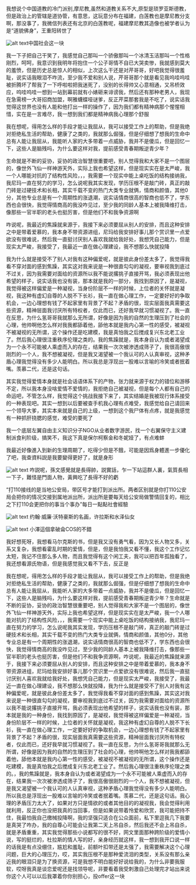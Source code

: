我想说个中国道教的冷门派别,摩尼教,虽然和道教关系不大,原型是琐罗亚斯德教，但是政治上的管辖是道协管，有意思，这玩意分布在福建，白莲教也是摩尼教分支啊，那没事了，我微信列表还有北京的白莲教呢，福建摩尼教其造像也被学者认为是“道貌佛身”，王重阳转世了

![alt text](image-13.png)中国社会这一块

我一下子把自己干笑了，我感觉自己那叫一个骄傲那叫一个冰清玉洁那叫一个性格刚烈，呵呵，我意识到我明年将抱住一个公子哥情不自已大哭卖惨，我就感到莫大的羞愤，但是历史总是惊人的相似，上次这么干还是对芹哥哥，好吧我觉得很羞耻，说实话我眼泪不咋流，至少我不爱和别人说，芹哥哥那个就是看见我呜哇呜哇被折腾坏了帮我了一下呼啦啦把我迷死了，没别的长得帅又心意相通，又吊桥效应，呜哇呜哇一想到一站到幕前就有小婊砸来诽谤我，然后还有那种老男人，我现在急需榜一大哥招商加盟，啊雅蠛蝶哑谜爹，反正芹菜那套我是不吃了，说实话我觉得这世界也没有人能和他打出一样的操作了，因为我们都有精神病那个惺惺相惜，实在是一言难尽，我一想到我们都是精神病我心理那个舒服

我在想呢，得用怎么样的手段才能让我屈从，我可以接受工作上的帮助，但是我绝对拒绝私生活的帮助，健康了之类的，我就那么倔强，但是仔细想了想我的生命中总有人能让我屈从，我能听人家的大多带着一点威胁，我并不是傻瓜，但是回忆一下，这些人是脑残吗，为什么要这样对我，提前感受青春期叛逆青少年？

生命就是不断的妥协，妥协的政治智慧很重要吧，别人觉得我和大家不是一个图层的，像世外飞仙一样神游天外，实际上我也希望这样，但是现实实在是太严峻，我一个人哪能对抗的了结构性风险，，，我需要一个现实中能上桌吃饭的结构接纳我，我尼玛一直在努力的学习，怎么说呢我其实发现，学历压根不是敲门砖，真正的敲门砖是过硬技术和长相，其实千载不变的热门大类专业就俩，情商和颜值，其他0分，其他专业总是有一个周期性的涨退潮，说实话情商很高的智商也低不了，学东西也会很快，我觉得情商高的我没咋见过，至少我的同龄人基本上被我降维打击，像那些一官半职的老头也挺厉害，但是他们不和我争资源啊

咋说呢，我最近的焦躁就来源于，我接下来必须要屈从别人的安排，而且这种安排之中是带着爱慕的，我本身不带资源进组，尼玛给我安排好事儿那个赏识里一点爱欲没有很难说，然后我一直挺讨厌别人喜欢我就给我好处，我想凭自己能力，但是现实太严峻，我接受了，我最近一直在做心理建设，我不想那么快就投降

我为什么就是接受不了别人对我有这种偏爱呢，就是彼此身份差太多了，我觉得我看不穿对面的感到焦躁，其实这对我来说是一种很直勾勾的凝视，要审视我到底过不过关，因为我需要对面给的资源所以我不能说撂挑子直接开骂，我必须表现出他希望的样子，说实话我也没有装，那本就是我的一部分，我找到原因了，是凝视，我觉得被这样偏爱是一种凝视，当身份阶层不一样的时候，上位者的关怀就是凝视，我这种有虚幻自尊的人脱不下长衫，我一直在做心理工作，一定要好好的争取机会，一边心理想有钱了不起家里有背景了不起？矛盾的很，现实层面我真需要这些资源，精神层面我讨厌所有特权者，仅此而已，还好我早就习惯凝视了。我一直在反思，为什么氢哥哥我就那么无所谓，好像是因为我的自然的生理压到了社会的心理，他帅啊他怎么样对我我都舔着他，舔他本就是我内心第一性的感受，被凝视不被凝视的无所谓，这个操作还是吃建模，我是真怕我之后搅成复兴东北老工业了。然后我心理很注重秩序伦理之类的。我的焦躁就是，我本身自认为或者渴望成为一个永不可能被人乘虚而入的存在，结果我一次次被渗透成筛子了，我很高傲很刚烈的一个人，我不想被凝视，但是我又渴望被一个我认可的人认真审视，这种矛盾心理我觉得没有多少人能明白。所以我总是浮现出一股难以言喻的冷笑或者抿着嘴。羡慕二代，还是这句话。

其实我觉得爱情本身就是社会话语体系下的产物，张力就来源于权力的错位和游移不定，所以我本身没啥爱情不爱情的，我拒绝自己被凝视，但是每个人都有自己的命运吧，不管怎么样，我觉得这个挑战我接下来了，其实结婚是我被现行体系接受的一种表现吧。其实一想到以后要被查手机我心理有点难受，我感觉给自己请回来一个领导大爹，其实本来就是自己的上级，一想到这个我尸体有点疼，就是我感觉有一种抓肝挠腮的感觉，难受的要死了

我一个底层左翼自由主义知识分子NGO从业者数字游民，找一个右翼保守主义建制派食利阶级，搞笑不，我这下真是保尔柯察金和冬妮娅了，有点难蚌

我最近好像進入到新的生理周期了，吃得少但是不餓，可能是因爲身體進一步優化了吧，我查資料説是我要變得更好了，就是身形

![alt text](image-14.png)
咋説呢，孫文感覺就是長得帥，説實話，乍一下站這群人裏，氣質長相一下子，難怪是門面人物，黃興吃了長得不好的虧

“打110接线的是当地公安局，带区号才能打到派出所。两者区别就是你打110公安局会把你的情况交接到属地派出所，派出所是要每天给公安局做警情回复的，相比之下打110会更把你的事当个事办”每日一點點社會經驗

![alt text](image-15.png)
约翰·威廉·沃特豪斯的名画，许拉斯和水泽仙女

![alt text](image-16.png)
小澤這個拿破侖COS的不錯

我好想死呀，我想看马尔克斯的书，但是我又没有勇气看，因为又长人物又多，关系又复杂，我想看霍乱时期的爱情，但是，但是我怕我又看不懂，我这个工作记忆太短，我记不住那么多人物，而且我觉得有这个闲工夫，我可以把百年孤独看了，我还想看源氏物语，但是我感觉我又看不下去，反正是

我在想呢，得用怎么样的手段才能让我屈从，我可以接受工作上的帮助，但是我绝对拒绝私生活的帮助，健康了之类的，我就那么倔强，但是仔细想了想我的生命中总有人能让我屈从，我能听人家的大多带着一点威胁，我并不是傻瓜，但是回忆一下，这些人是脑残吗，为什么要这样对我，提前感受青春期叛逆青少年？生命就是不断的妥协，妥协的政治智慧很重要吧，别人觉得我和大家不是一个图层的，像世外飞仙一样神游天外，实际上我也希望这样，但是现实实在是太严峻，我一个人哪能对抗的了结构性风险，，，我需要一个现实中能上桌吃饭的结构接纳我，我尼玛一直在努力的学习，怎么说呢我其实发现，学历压根不是敲门砖，真正的敲门砖是过硬技术和长相，其实千载不变的热门大类专业就俩，情商和颜值，其他0分，其他专业总是有一个周期性的涨退潮，说实话情商很高的智商也低不了，学东西也会很快，我觉得情商高的我没咋见过，至少我的同龄人基本上被我降维打击，像那些一官半职的老头也挺厉害，但是他们不和我争资源啊，咋说呢，我最近的焦躁就来源于，我接下来必须要屈从别人的安排，而且这种安排之中是带着爱慕的，我本身不带资源进组，尼玛给我安排好事儿那个赏识里一点爱欲没有很难说，然后我一直挺讨厌别人喜欢我就给我好处，我想凭自己能力，但是现实太严峻，我接受了，我最近一直在做心理建设，我不想那么快就投降，我为什么就是接受不了别人对我有这种偏爱呢，就是彼此身份差太多了，我觉得我看不穿对面的感到焦躁，其实这对我来说是一种很直勾勾的凝视，要审视我到底过不过关，因为我需要对面给的资源所以我不能说撂挑子直接开骂，我必须表现出他希望的样子，说实话我也没有装，那本就是我的一种身份，我找到原因了，是凝视，我觉得被这样偏爱是一种凝视，当身份阶层不一样的时候，上位者的关怀就是凝视，我这种有虚幻自尊的人脱不下长衫，我一直在做心理工作，一定要好好的争取机会，一边心理想有钱了不起家里有背景了不起？矛盾的很，现实层面我真需要这些资源，精神层面我讨厌所有特权者，仅此而已，还好我早就习惯凝视了。我一直在反思，为什么氢哥哥我就那么无所谓，好像是因为我的自然的生理压到了社会的心理，他帅啊他怎么样对我我都舔着他，舔他本就是我内心第一性的感受，被凝视不被凝视的无所谓，这个操作还是吃建模，我是真怕我之后搅成复兴东北老工业了。然后我心理很注重秩序伦理之类的。，我的焦躁就是，我本身自认为或者渴望成为一个永不可能被人乘虚而入的存在，结果我一次次被渗透成筛子了，我很高傲很刚烈的一个人，我不想被凝视，但是我又渴望被一个我认可的人认真审视，这种矛盾心理我觉得没有多少人能明白。所以我总是浮现出一股难以言喻的冷笑或者抿着嘴。羡慕二代，还是这句话。我心理的矛盾压力太大了，如果对方只是情欲的或者其他目的的凝视我，我会觉得利用就利用，反正你也没把我真的当回事，但是如果说带着怜爱和欣赏，我可能把持不住，我最怕我自己缴械投降啊，我的坚强只适合在公众面前，私下里逗我几下我要是真哭了咋办，我的自尊心可能会让我第二天上吊自杀，然后我还不会上吊自杀，就是矛盾重重，其实我觉得那些小说都写的很不好，网文里面那种跨阶级的爱情小说，写的挺烂的，杜拉斯的情人写的好，亲身经历就这样，我一想到我开口说一样的话我是有点没绷住，尴尬和羞耻，前额叶扣带还是太强了，我需要解决这个心理问题，巨大的心理压力，哎，其实我压根不是那种爱流泪的类型，关系没有那么亲近我的眼泪只是为了换资源，可是我想不明白能好好说给我的，为什么非要我服软，哎呀我真是谈恋爱呢还是找领导呢，非要看着我受刺激自己处理完才站出来说你这个人可以以后我罩着你你别担心，投offer这一块